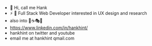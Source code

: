 - 🎃 Hi, call me Hank
- ⚡ 🧮 Full Stack Web Developer interested in UX design and research
- also into 🎸☕🎭🎨
- https://www.linkedin.com/in/hankhint/
- hankhint on twitter and youtube
- email me at hankhint qmail.com

<!---
hankhint/hankhint is a ✨ special ✨ repository because its `README.md` (this file) appears on your GitHub profile.
You can click the Preview link to take a look at your changes.
--->
